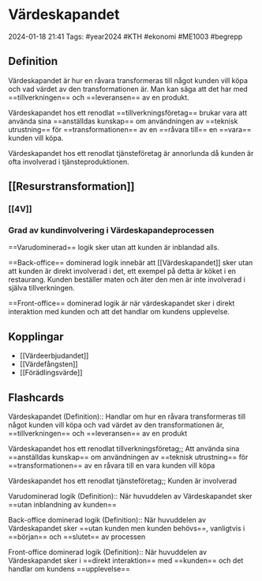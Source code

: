 # Värdeskapandet

2024-01-18 21:41
Tags: #year2024 #KTH #ekonomi #ME1003 #begrepp

## Definition

Värdeskapandet är hur en råvara transformeras till något kunden vill köpa och vad värdet av den transformationen är. Man kan säga att det har med ==tillverkningen== och ==leveransen== av en produkt.

Värdeskapandet hos ett renodlat ==tillverkningsföretag== brukar vara att använda sina ==anställdas kunskap== om användningen av ==teknisk utrustning== för ==transformationen== av en ==råvara till== en ==vara== kunden vill köpa.

Värdeskapandet hos ett renodlat tjänsteföretag är annorlunda då kunden är ofta involverad i tjänsteproduktionen.

## [[Resurstransformation]]

### [[4V]]

### Grad av kundinvolvering i Värdeskapandeprocessen

==Varudominerad== logik sker utan att kunden är inblandad alls.

==Back-office== dominerad logik innebär att [[Värdeskapandet]] sker utan att kunden är direkt involverad i det, ett exempel på detta är köket i en restaurang. Kunden beställer maten och äter den men är inte involverad i själva tillverkningen.

==Front-office== dominerad logik är när värdeskapandet sker i direkt interaktion med kunden och att det handlar om kundens upplevelse.

## Kopplingar

- [[Värdeerbjudandet]]
- [[Värdefångsten]]
- [[Förädlingsvärde]]

## Flashcards

Värdeskapandet (Definition):: Handlar om hur en råvara transformeras till något kunden vill köpa och vad värdet av den transformationen är, ==tillverkningen== och ==leveransen== av en produkt
<!--SR:!2024-02-17,14,230!2024-03-04,25,286-->

Värdeskapandet hos ett renodlat tillverkningsföretag;; Att använda sina ==anställdas kunskap== om användningen av ==teknisk utrustning== för ==transformationen== av en råvara till en vara kunden vill köpa
<!--SR:!2024-02-09,1,210-->

Värdeskapandet hos ett renodlat tjänsteföretag;; Kunden är involverad
<!--SR:!2024-02-10,2,230-->

Varudominerad logik (Definition):: När huvuddelen av Värdeskapandet sker ==utan inblandning av kunden==
<!--SR:!2024-02-12,3,244!2024-02-11,3,268-->

Back-office dominerad logik (Definition):: När huvuddelen av Värdeskapandet sker ==utan kunden men kunden behövs==, vanligtvis i ==början== och ==slutet== av processen
<!--SR:!2024-02-10,2,248!2024-02-12,3,268-->

Front-office dominerad logik (Definition):: När huvuddelen av Värdeskapandet sker i ==direkt interaktion== med ==kunden== och det handlar om kundens ==upplevelse==
<!--SR:!2024-02-10,2,244!2024-02-27,18,304-->